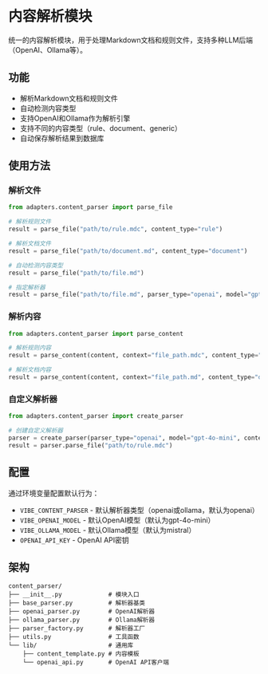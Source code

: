 # 内容解析模块

统一的内容解析模块，用于处理Markdown文档和规则文件，支持多种LLM后端（OpenAI、Ollama等）。

## 功能

- 解析Markdown文档和规则文件
- 自动检测内容类型
- 支持OpenAI和Ollama作为解析引擎
- 支持不同的内容类型（rule、document、generic）
- 自动保存解析结果到数据库

## 使用方法

### 解析文件

```python
from adapters.content_parser import parse_file

# 解析规则文件
result = parse_file("path/to/rule.mdc", content_type="rule")

# 解析文档文件
result = parse_file("path/to/document.md", content_type="document")

# 自动检测内容类型
result = parse_file("path/to/file.md")

# 指定解析器
result = parse_file("path/to/file.md", parser_type="openai", model="gpt-4o-mini")
```

### 解析内容

```python
from adapters.content_parser import parse_content

# 解析规则内容
result = parse_content(content, context="file_path.mdc", content_type="rule")

# 解析文档内容
result = parse_content(content, context="file_path.md", content_type="document")
```

### 自定义解析器

```python
from adapters.content_parser import create_parser

# 创建自定义解析器
parser = create_parser(parser_type="openai", model="gpt-4o-mini", content_type="rule")
result = parser.parse_file("path/to/rule.mdc")
```

## 配置

通过环境变量配置默认行为：

- `VIBE_CONTENT_PARSER` - 默认解析器类型（openai或ollama，默认为openai）
- `VIBE_OPENAI_MODEL` - 默认OpenAI模型（默认为gpt-4o-mini）
- `VIBE_OLLAMA_MODEL` - 默认Ollama模型（默认为mistral）
- `OPENAI_API_KEY` - OpenAI API密钥

## 架构

```
content_parser/
├── __init__.py             # 模块入口
├── base_parser.py          # 解析器基类
├── openai_parser.py        # OpenAI解析器
├── ollama_parser.py        # Ollama解析器
├── parser_factory.py       # 解析器工厂
├── utils.py                # 工具函数
└── lib/                    # 通用库
    ├── content_template.py # 内容模板
    └── openai_api.py       # OpenAI API客户端
```
